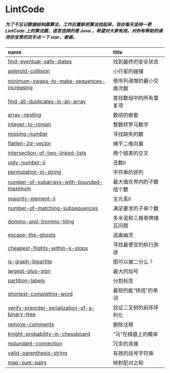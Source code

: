# LintCode

##### 为了不忘记数据结构跟算法，工作后重新把算法捡起来，现在每天坚持一更 LintCode 上的算法题，语言选择的是 Java ，希望对大家有用。对你有帮助的请用你宝贵的双手点一下 star，谢谢。


| name                                                | title                                      |
| :-------------------------------------------------- | :----------------------------------------- |
| [find-eventual-safe-states](code/找到最终的安全状态.md)        | 找到最终的安全状态                      |
| [asteroid-collision](code/小行星的碰撞.md)                  | 小行星的碰撞                                     |
| [minimum-swaps-to-make-sequences-increasing](code/使序列递增的最小交换次数.md)                | 使序列递增的最小交换次数                                     |
| [find-all-duplicates-in-an-array](code/查找数组中的所有重复项.md)                | 查找数组中的所有重复项                                     |
| [array-nesting](code/数组的嵌套.md)                | 数组的嵌套                                     |
| [integer-to-roman](code/整数转罗马数字.md)                | 整数转罗马数字                                     |
| [missing-number](code/寻找缺失的数.md)                | 寻找缺失的数                                     |
| [flatten-2d-vector](code/摊平二维向量.md)                | 摊平二维向量                                     |
| [intersection-of-two-linked-lists](code/两个链表的交叉.md)                | 两个链表的交叉                                     |
| [ugly-number-ii](code/丑数II.md)                | 丑数II                                     |
| [permutation-in-string](code/字符串的排列.md)                | 字符串的排列                                     |
| [number-of-subarrays-with-bounded-maximum](code/最大值在界内的子数组个数.md)                | 最大值在界内的子数组个数                                     |
| [majority-element-ii](code/主元素II.md)                | 主元素II                                     |
| [number-of-matching-subsequences](code/满足要求的子串个数.md)                | 满足要求的子串个数                                     |
| [domino-and-tromino-tiling](code/多米诺和三格骨牌铺瓦问题.md)                | 多米诺和三格骨牌铺瓦问题                                     |
| [escape-the-ghosts](code/逃离幽灵.md)                | 逃离幽灵                                     |
| [cheapest-flights-within-k-stops](code/寻找最便宜的航行旅途.md)                | 寻找最便宜的航行旅途                                     |
| [is-graph-bipartite](code/图可以被二分么？.md)                | 图可以被二分么？                                     |
| [largest-plus-sign](code/最大的加号.md)                | 最大的加号                                     |
| [partition-labels](code/分割标签.md)                | 分割标签                                     |
| [shortest-completing-word](code/最短的能“拼成”的单词.md)                | 最短的能“拼成”的单词                                     |
| [verify-preorder-serialization-of-a-binary-tree](code/验证二叉树的前序序列化.md)                | 验证二叉树的前序序列化                                     |
| [remove-comments](code/删除注释.md)                | 删除注释                                     |
| [knight-probability-in-chessboard](code/“马”在棋盘上的概率.md)                | “马”在棋盘上的概率                                     |
| [redundant-connection](code/冗余的连接.md)                | 冗余的连接                                     |
| [valid-parenthesis-string](code/有效的括号字符串.md)                | 有效的括号字符串                                     |
| [map-sum-pairs](code/映射配对之和.md)                | 映射配对之和                                     |


